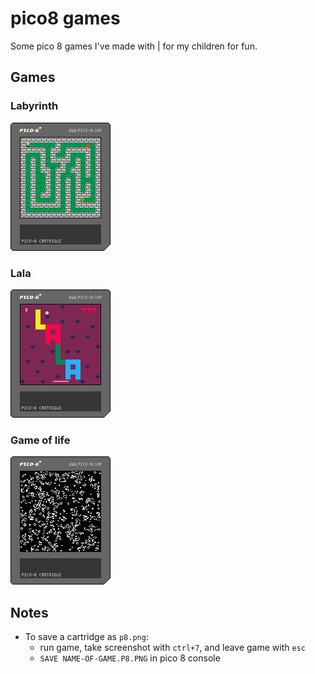 # pico8 games

Some pico 8 games I've made with | for my children for fun.

## Games

### Labyrinth

![labyrinth](carts/labyrinth.p8.png)

### Lala

![lala](carts/lala.p8.png)

### Game of life

![game-of-life](carts/game-of-life.p8.png)

## Notes

- To save a cartridge as ``p8.png``:
  - run game, take screenshot with ``ctrl+7``, and leave game with ``esc``
  - ``SAVE NAME-OF-GAME.P8.PNG`` in pico 8 console